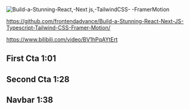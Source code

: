 ![Build-a-Stunning-React,-Next js,-TailwindCSS- -FramerMotion](https://github.com/user-attachments/assets/ad18a824-8f6c-41a6-8802-009eb5a89362)

https://github.com/frontendadvance/Build-a-Stunning-React-Next-JS-Typescript-Tailwind-CSS-Framer-Motion/

https://www.bilibili.com/video/BV1hPqAYtErt




## First Cta  1:01


## Second Cta  1:28

## Navbar  1:38